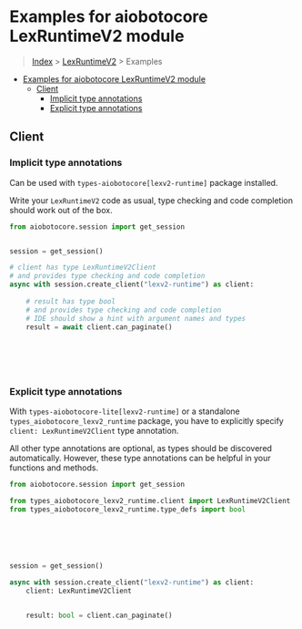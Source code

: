 <a id="examples-for-aiobotocore-lexruntimev2-module"></a>

# Examples for aiobotocore LexRuntimeV2 module

> [Index](../README.md) > [LexRuntimeV2](./README.md) > Examples

- [Examples for aiobotocore LexRuntimeV2 module](#examples-for-aiobotocore-lexruntimev2-module)
  - [Client](#client)
    - [Implicit type annotations](#implicit-type-annotations)
    - [Explicit type annotations](#explicit-type-annotations)

<a id="client"></a>

## Client

<a id="implicit-type-annotations"></a>

### Implicit type annotations

Can be used with `types-aiobotocore[lexv2-runtime]` package installed.

Write your `LexRuntimeV2` code as usual, type checking and code completion
should work out of the box.

```python
from aiobotocore.session import get_session


session = get_session()

# client has type LexRuntimeV2Client
# and provides type checking and code completion
async with session.create_client("lexv2-runtime") as client:
    
    # result has type bool
    # and provides type checking and code completion
    # IDE should show a hint with argument names and types
    result = await client.can_paginate()
    

    

    
```

<a id="explicit-type-annotations"></a>

### Explicit type annotations

With `types-aiobotocore-lite[lexv2-runtime]` or a standalone
`types_aiobotocore_lexv2_runtime` package, you have to explicitly specify
`client: LexRuntimeV2Client` type annotation.

All other type annotations are optional, as types should be discovered
automatically. However, these type annotations can be helpful in your functions
and methods.

```python
from aiobotocore.session import get_session

from types_aiobotocore_lexv2_runtime.client import LexRuntimeV2Client
from types_aiobotocore_lexv2_runtime.type_defs import bool






session = get_session()

async with session.create_client("lexv2-runtime") as client:
    client: LexRuntimeV2Client

    
    result: bool = client.can_paginate()
    

    

    
```

